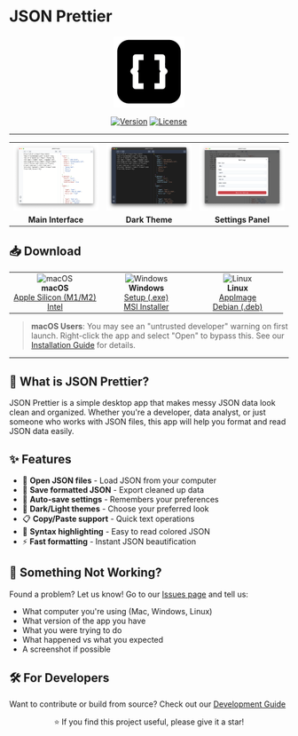 # JSON Prettier

<div align="center">
  <img src="src-tauri/icons/icon.png" alt="JSON Prettier Logo" width="128" height="128">
  
  [![Version](https://img.shields.io/badge/version-0.1.1-blue.svg)](https://github.com/rebase/json-prettier)
  [![License](https://img.shields.io/badge/license-MIT-green.svg)](LICENSE)
</div>

---

<div align="center">
  <table>
    <tr>
      <td width="33%" align="center">
        <img src="docs/images/main-interface.png" alt="Main Interface" width="100%" style="margin-bottom: 5px;">
        <br>
        <strong>Main Interface</strong>
      </td>
      <td width="33%" align="center">
        <img src="docs/images/dark-theme.png" alt="Dark Theme" width="100%" style="margin-bottom: 5px;">
        <br>
        <strong>Dark Theme</strong>
      </td>
      <td width="33%" align="center">
        <img src="docs/images/settings-panel.png" alt="Settings Panel" width="100%" style="margin-bottom: 5px;">
        <br>
        <strong>Settings Panel</strong>
      </td>
    </tr>
  </table>
</div>

## 📥 Download

<div align="center">
  <table>
    <tr>
      <td align="center" width="33%">
        <img src="https://upload.wikimedia.org/wikipedia/commons/f/fa/Apple_logo_black.svg" alt="macOS" width="40" height="40">
        <br>
        <strong>macOS</strong>
        <br>
        <a href="https://github.com/rebase/json-prettier/releases/latest/download/JSON.Prettier_0.1.1_aarch64.dmg">Apple Silicon (M1/M2)</a>
        <br>
        <a href="https://github.com/rebase/json-prettier/releases/latest/download/JSON.Prettier_0.1.1_x64.dmg">Intel</a>
      </td>
      <td align="center" width="33%">
        <img src="https://upload.wikimedia.org/wikipedia/commons/5/5f/Windows_logo_-_2012.svg" alt="Windows" width="40" height="40">
        <br>
        <strong>Windows</strong>
        <br>
        <a href="https://github.com/rebase/json-prettier/releases/latest/download/JSON.Prettier_0.1.1_x64-setup.exe">Setup (.exe)</a>
        <br>
        <a href="https://github.com/rebase/json-prettier/releases/latest/download/JSON.Prettier_0.1.1_x64.msi">MSI Installer</a>
      </td>
      <td align="center" width="33%">
        <img src="https://upload.wikimedia.org/wikipedia/commons/3/35/Tux.svg" alt="Linux" width="40" height="40">
        <br>
        <strong>Linux</strong>
        <br>
        <a href="https://github.com/rebase/json-prettier/releases/latest/download/json-prettier_0.1.1_amd64.AppImage">AppImage</a>
        <br>
        <a href="https://github.com/rebase/json-prettier/releases/latest/download/json-prettier_0.1.1_amd64.deb">Debian (.deb)</a>
      </td>
    </tr>
  </table>
</div>

> **macOS Users**: You may see an "untrusted developer" warning on first launch.
> Right-click the app and select "Open" to bypass this. See our [Installation Guide](INSTALLATION.md) for details.

---

## 📝 What is JSON Prettier?

JSON Prettier is a simple desktop app that makes messy JSON data look clean and organized. Whether you're a developer, data analyst, or just someone who works with JSON files, this app will help you format and read JSON data easily.

## ✨ Features

- 📂 **Open JSON files** - Load JSON from your computer
- 💾 **Save formatted JSON** - Export cleaned up data
- 🔄 **Auto-save settings** - Remembers your preferences
- 🌙 **Dark/Light themes** - Choose your preferred look
- 📋 **Copy/Paste support** - Quick text operations
- 🎨 **Syntax highlighting** - Easy to read colored JSON
- ⚡ **Fast formatting** - Instant JSON beautification

## 🐛 Something Not Working?

Found a problem? Let us know! Go to our [Issues page](https://github.com/rebase/json-prettier/issues) and tell us:

- What computer you're using (Mac, Windows, Linux)
- What version of the app you have
- What you were trying to do
- What happened vs what you expected
- A screenshot if possible

## 🛠️ For Developers

Want to contribute or build from source? Check out our [Development Guide](DEVELOPMENT.md)

<div align="center">
  ⭐ If you find this project useful, please give it a star!
</div>
